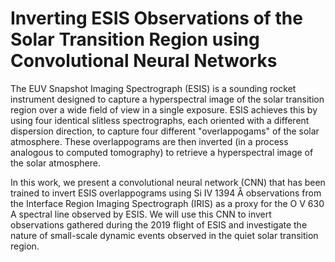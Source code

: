 # Inverting ESIS Observations of the Solar Transition Region using Convolutional Neural Networks

The EUV Snapshot Imaging Spectrograph (ESIS) is a sounding rocket instrument
designed to capture a hyperspectral image of the solar 
transition region over a wide field of view in a single exposure.
ESIS achieves this by using four identical slitless spectrographs, each oriented
with a different dispersion direction, to capture four different "overlappogams"
of the solar atmosphere.
These overlappograms are then inverted (in a process analogous to computed 
tomography) to retrieve a hyperspectral image of the solar atmosphere.

In this work, we present a convolutional neural network (CNN) that has been
trained to invert ESIS overlappograms using Si IV 1394 Å observations from the 
Interface Region Imaging Spectrograph (IRIS) as a proxy for the O V 630 A 
spectral line observed by ESIS. 
We will use this CNN to invert observations gathered during the 2019 flight of
ESIS and investigate the nature of small-scale dynamic events observed in the
quiet solar transition region.